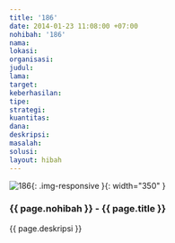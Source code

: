 ```yaml
---
title: '186'
date: 2014-01-23 11:08:00 +07:00
nohibah: '186'
nama:
lokasi:
organisasi:
judul:
lama:
target:
keberhasilan:
tipe:
strategi:
kuantitas:
dana:
deskripsi:
masalah:
solusi:
layout: hibah
---
```


![186](/static/img/hibahcms/186.png){: .img-responsive }{: width="350" }

### {{ page.nohibah }} - {{ page.title }}

{{ page.deskripsi }}
